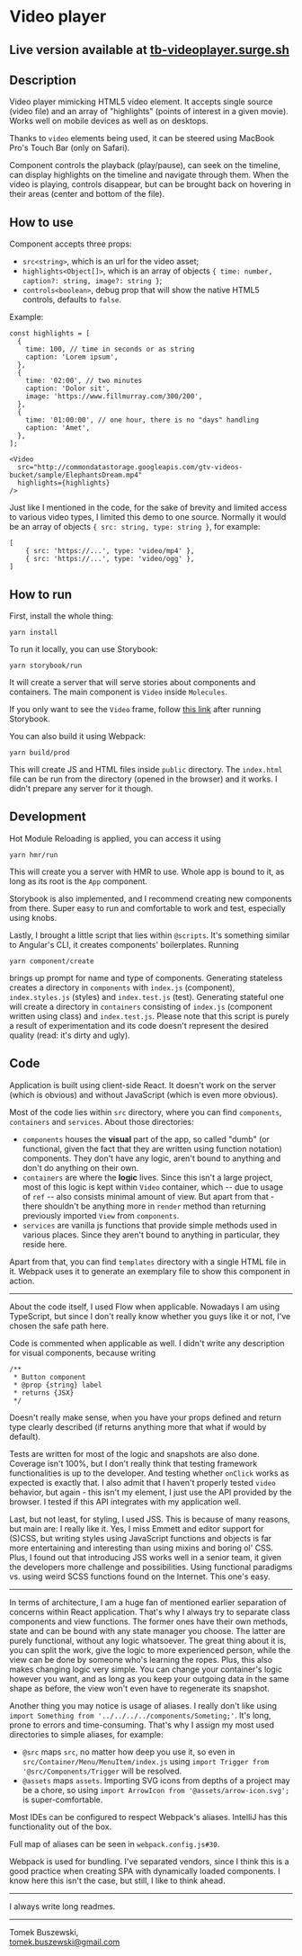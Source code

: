 # Video player

## Live version available at [tb-videoplayer.surge.sh](http://tb-videoplayer.surge.sh/)

## Description
Video player mimicking HTML5 video element. It accepts single source (video file) and an array of "highlights" (points of interest in a given movie). Works well on mobile devices as well as on desktops. 

Thanks to `video` elements being used, it can be steered using MacBook Pro's Touch Bar (only on Safari).

Component controls the playback (play/pause), can seek on the timeline, can display highlights on the timeline and navigate through them. When the video is playing, controls disappear, but can be brought back on hovering in their areas (center and bottom of the file).

## How to use
Component accepts three props:

- `src<string>`, which is an url for the video asset;
- `highlights<Object[]>`, which is an array of objects `{ time: number, caption?: string, image?: string }`;
- `controls<boolean>`, debug prop that will show the native HTML5 controls, defaults to `false`.

Example:

	const highlights = [
	  {
	    time: 100, // time in seconds or as string
	    caption: 'Lorem ipsum',
	  },
	  {
	    time: '02:00', // two minutes
	    caption: 'Dolor sit',
	    image: 'https://www.fillmurray.com/300/200',
	  },
	  {
	    time: '01:00:00', // one hour, there is no "days" handling
	    caption: 'Amet',
	  },
	];
	
	<Video
	  src="http://commondatastorage.googleapis.com/gtv-videos-bucket/sample/ElephantsDream.mp4"
	  highlights={highlights}
	/>

Just like I mentioned in the code, for the sake of brevity and limited access to various video types, I limited this demo to one source. Normally it would be an array of objects `{ src: string, type: string }`, for example:

	[
		{ src: 'https://...', type: 'video/mp4' },
		{ src: 'https://...', type: 'video/ogg' },
	]


## How to run
First, install the whole thing:

	yarn install

To run it locally, you can use Storybook:

	yarn storybook/run

It will create a server that will serve stories about components and containers. The main component is `Video` inside `Molecules`.

If you only want to see the `Video` frame, follow [this link](http://localhost:6006/iframe.html?selectedKind=Molecules&selectedStory=Video) after running Storybook.

You can also build it using Webpack:

	yarn build/prod

This will create JS and HTML files inside `public` directory. The `index.html` file can be run from the directory (opened in the browser) and it works. I didn't prepare any server for it though.

## Development
Hot Module Reloading is applied, you can access it using

	yarn hmr/run

This will create you a server with HMR to use. Whole app is bound to it, as long as its root is the `App` component.

Storybook is also implemented, and I recommend creating new components from there. Super easy to run and comfortable to work and test, especially using knobs.

Lastly, I brought a little script that lies within `@scripts`. It's something similar to Angular's CLI, it creates components' boilerplates. Running 

	yarn component/create

brings up prompt for name and type of components. Generating stateless creates a directory in `components` with `index.js` (component), `index.styles.js` (styles) and `index.test.js` (test). Generating stateful one will create a directory in `containers` consisting of `index.js` (component written using class) and `index.test.js`. Please note that this script is purely a result of experimentation and its code doesn't represent the desired quality (read: it's dirty and ugly).

## Code
Application is built using client-side React. It doesn't work on the server (which is obvious) and without JavaScript (which is even more obvious).

Most of the code lies within `src` directory, where you can find `components`, `containers` and `services`. About those directories:

- `components` houses the **visual** part of the app, so called "dumb" (or functional, given the fact that they are written using function notation) components. They don't have any logic, aren't bound to anything and don't do anything on their own. 
- `containers` are where the **logic** lives. Since this isn't a large project, most of this logic is kept within `Video` container, which -- due to usage of `ref` -- also consists minimal amount of view. But apart from that - there shouldn't be anything more in `render` method than returning previously imported `View` from `components`.
- `services` are vanilla js functions that provide simple methods used in various places. Since they aren't bound to anything in particular, they reside here.

Apart from that, you can find `templates` directory with a single HTML file in it. Webpack uses it to generate an exemplary file to show this component in action.

---

About the code itself, I used Flow when applicable. Nowadays I am using TypeScript, but since I don't really know whether you guys like it or not, I've chosen the safe path here.

Code is commented when applicable as well. I didn't write any description for visual components, because writing

	/**
	 * Button component
	 * @prop {string} label
	 * returns {JSX}
	 */
 
Doesn't really make sense, when you have your props defined and return type clearly described (if returns anything more that what if would by default).

Tests are written for most of the logic and snapshots are also done. Coverage isn't 100%, but I don't really think that testing framework functionalities is up to the developer. And testing whether `onClick` works as expected is exactly that. I also admit that I haven't properly tested `video` behavior, but again - this isn't my element, I just use the API provided by the browser. I tested if this API integrates with my application well.

Last, but not least, for styling, I used JSS. This is because of many reasons, but main are: I really like it. Yes, I miss Emmett and editor support for (S)CSS, but writing styles using JavaScript functions and objects is far more entertaining and interesting than using mixins and boring ol' CSS. Plus, I found out that introducing JSS works well in a senior team, it given the developers more challenge and possibilities. Using functional paradigms vs. using weird SCSS functions found on the Internet. This one's easy. 

---

In terms of architecture, I am a huge fan of mentioned earlier separation of concerns within React application. That's why I always try to separate class components and view functions. The former ones have their own methods, state and can be bound with any state manager you choose. The latter are purely functional, without any logic whatsoever. The great thing about it is, you can split the work, give the logic to more experienced person, while the view can be done by someone who's learning the ropes. Plus, this also makes changing logic very simple. You can change your container's logic however you want, and as long as you keep your outgoing data in the same shape as before, the view won't even have to regenerate its snapshot.

Another thing you may notice is usage of aliases. I really don't like using `import Something from '../../../../components/Someting;'`. It's long, prone to errors and time-consuming. That's why I assign my most used directories to simple aliases, for example:

- `@src` maps `src`, no matter how deep you use it, so even in `src/Container/Menu/MenuItem/index.js` using `import Trigger from '@src/Components/Trigger` will be resolved.
- `@assets` maps `assets`. Importing SVG icons from depths of a project may be a chore, so using `import ArrowIcon from '@assets/arrow-icon.svg';` is super-comfortable.

Most IDEs can be configured to respect Webpack's aliases. IntelliJ has this functionality out of the box.

Full map of aliases can be seen in `webpack.config.js#30`.

Webpack is used for bundling. I've separated vendors, since I think this is a good practice when creating SPA with dynamically loaded components. I know here this isn't the case, but still, I like to think ahead. 

---

I always write long readmes.

---

Tomek Buszewski,  
tomek.buszewski@gmail.com
